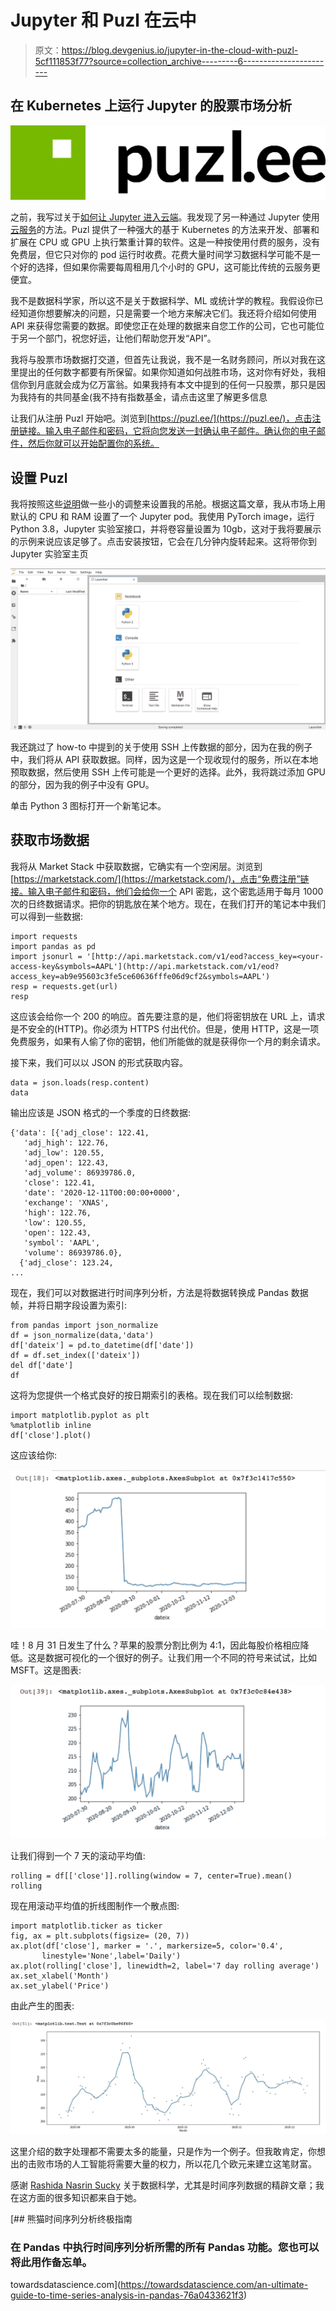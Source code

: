 # Jupyter 和 Puzl 在云中

> 原文：<https://blog.devgenius.io/jupyter-in-the-cloud-with-puzl-5cf111853f77?source=collection_archive---------6----------------------->

## 在 Kubernetes 上运行 Jupyter 的股票市场分析

![](img/5a1e9ecf084849dafa84cbd351c61609.png)

之前，我写过关于[如何让 Jupyter 进入云端](https://medium.com/better-programming/how-to-get-jupyter-in-the-cloud-49f7ff5262da)。我发现了另一种通过 Jupyter 使用[云服务](https://puzl.ee/gpu-cloud)的方法。Puzl 提供了一种强大的基于 Kubernetes 的方法来开发、部署和扩展在 CPU 或 GPU 上执行繁重计算的软件。这是一种按使用付费的服务，没有免费层，但它只对你的 pod 运行时收费。花费大量时间学习数据科学可能不是一个好的选择，但如果你需要每周租用几个小时的 GPU，这可能比传统的云服务更便宜。

我不是数据科学家，所以这不是关于数据科学、ML 或统计学的教程。我假设你已经知道你想要解决的问题，只是需要一个地方来解决它们。我还将介绍如何使用 API 来获得您需要的数据。即使您正在处理的数据来自您工作的公司，它也可能位于另一个部门，祝您好运，让他们帮助您开发“API”。

我将与股票市场数据打交道，但首先让我说，我不是一名财务顾问，所以对我在这里提出的任何数字都要有所保留。如果你知道如何战胜市场，这对你有好处，我相信你到月底就会成为亿万富翁。如果我持有本文中提到的任何一只股票，那只是因为我持有的共同基金(我不持有指数基金，请点击这里了解更多信息

让我们从注册 Puzl 开始吧。浏览到[https://puzl.ee/](https://puzl.ee/)，点击注册链接。输入电子邮件和密码，它将向您发送一封确认电子邮件。确认你的电子邮件，然后你就可以开始配置你的系统。

## 设置 Puzl

我将按照这些[说明](https://puzl.ee/blog/running-jupyter-notebook-in-cloud-with-gpu-in-30-seconds)做一些小的调整来设置我的吊舱。根据这篇文章，我从市场上用默认的 CPU 和 RAM 设置了一个 Jupyter pod。我使用 PyTorch image，运行 Python 3.8，Jupyter 实验室接口，并将卷容量设置为 10gb，这对于我将要展示的示例来说应该足够了。点击安装按钮，它会在几分钟内旋转起来。这将带你到 Jupyter 实验室主页

![](img/ae91fd9cc8eb238da82eee1ea92bb808.png)

我还跳过了 how-to 中提到的关于使用 SSH 上传数据的部分，因为在我的例子中，我们将从 API 获取数据。同样，因为这是一个现收现付的服务，所以在本地预取数据，然后使用 SSH 上传可能是一个更好的选择。此外，我将跳过添加 GPU 的部分，因为我的例子中没有 GPU。

单击 Python 3 图标打开一个新笔记本。

## 获取市场数据

我将从 Market Stack 中获取数据，它确实有一个空闲层。浏览到[https://marketstack.com/](https://marketstack.com/)，点击“免费注册”链接。输入电子邮件和密码，他们会给你一个 API 密匙，这个密匙适用于每月 1000 次的日终数据请求。把你的钥匙放在某个地方。现在，在我们打开的笔记本中我们可以得到一些数据:

```
import requests
import pandas as pd
import jsonurl = '[http://api.marketstack.com/v1/eod?access_key=<your-access-key&symbols=AAPL'](http://api.marketstack.com/v1/eod?access_key=ab9e95603c3fe5ce60636fffe06d9cf2&symbols=AAPL')
resp = requests.get(url)
resp
```

这应该会给你一个 200 的响应。首先要注意的是，他们将密钥放在 URL 上，请求是不安全的(HTTP)。你必须为 HTTPS 付出代价。但是，使用 HTTP，这是一项免费服务，如果有人偷了你的密钥，他们所能做的就是获得你一个月的剩余请求。

接下来，我们可以以 JSON 的形式获取内容。

```
data = json.loads(resp.content)
data
```

输出应该是 JSON 格式的一个季度的日终数据:

```
{'data': [{'adj_close': 122.41,
   'adj_high': 122.76,
   'adj_low': 120.55,
   'adj_open': 122.43,
   'adj_volume': 86939786.0,
   'close': 122.41,
   'date': '2020-12-11T00:00:00+0000',
   'exchange': 'XNAS',
   'high': 122.76,
   'low': 120.55,
   'open': 122.43,
   'symbol': 'AAPL',
   'volume': 86939786.0},
  {'adj_close': 123.24,
...
```

现在，我们可以对数据进行时间序列分析，方法是将数据转换成 Pandas 数据帧，并将日期字段设置为索引:

```
from pandas import json_normalize
df = json_normalize(data,'data')
df['dateix'] = pd.to_datetime(df['date'])
df = df.set_index(['dateix'])
del df['date']
df
```

这将为您提供一个格式良好的按日期索引的表格。现在我们可以绘制数据:

```
import matplotlib.pyplot as plt
%matplotlib inline
df['close'].plot()
```

这应该给你:

![](img/13965f7772fc9ae14bbb3300182c9ae7.png)

哇！8 月 31 日发生了什么？苹果的股票分割比例为 4:1，因此每股价格相应降低。这是数据可视化的一个很好的例子。让我们用一个不同的符号来试试，比如 MSFT。这是图表:

![](img/cbee3e76a72ea9fc91bfb27ed7acf455.png)

让我们得到一个 7 天的滚动平均值:

```
rolling = df[['close']].rolling(window = 7, center=True).mean()
rolling
```

现在用滚动平均值的折线图制作一个散点图:

```
import matplotlib.ticker as ticker 
fig, ax = plt.subplots(figsize= (20, 7))
ax.plot(df['close'], marker = '.', markersize=5, color='0.4',
       linestyle='None',label='Daily')
ax.plot(rolling['close'], linewidth=2, label='7 day rolling average')
ax.set_xlabel('Month')
ax.set_ylabel('Price')
```

由此产生的图表:

![](img/08d1f2a6f4a5cd96209986957514d757.png)

这里介绍的数字处理都不需要太多的能量，只是作为一个例子。但我敢肯定，你想出的击败市场的人工智能将需要大量的权力，所以花几个欧元来建立这笔财富。

感谢 [Rashida Nasrin Sucky](https://medium.com/u/8a36b941a136?source=post_page-----5cf111853f77--------------------------------) 关于数据科学，尤其是时间序列数据的精辟文章；我在这方面的很多知识都来自于她。

[](https://towardsdatascience.com/an-ultimate-guide-to-time-series-analysis-in-pandas-76a0433621f3) [## 熊猫时间序列分析终极指南

### 在 Pandas 中执行时间序列分析所需的所有 Pandas 功能。您也可以将此用作备忘单。

towardsdatascience.com](https://towardsdatascience.com/an-ultimate-guide-to-time-series-analysis-in-pandas-76a0433621f3)